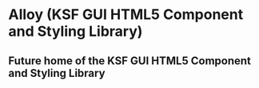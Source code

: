 Alloy (KSF GUI HTML5 Component and Styling Library)
===========

## Future home of the KSF GUI HTML5 Component and Styling Library


